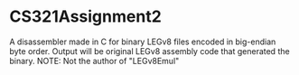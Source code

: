# CS321Assignment2
A disassembler made in C for binary LEGv8 files encoded in big-endian byte order. Output will be original LEGv8 assembly code that generated the binary.
NOTE: Not the author of "LEGv8Emul"
